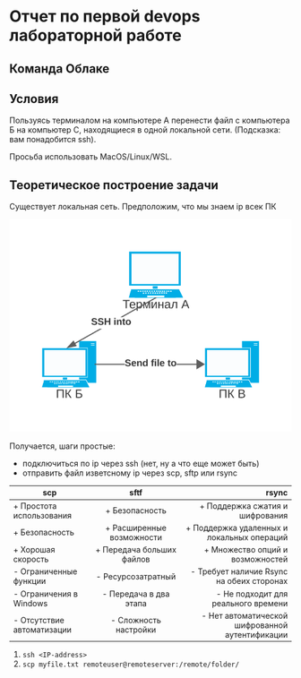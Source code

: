 # Отчет по первой devops лабораторной работе
## Команда Облаке

## Условия

Пользуясь терминалом на компьютере А перенести файл с компьютера Б на компьютер С, находящиеся в одной локальной сети. (Подсказка: вам понадобится ssh).

Просьба использовать MacOS/Linux/WSL.

## Теоретическое построение задачи

Существует локальная сеть. Предположим, что мы знаем ip всек ПК

![qownnotes-media-QliMqp](media/qownnotes-media-QliMqp.png)

Получается, шаги простые:
- подключиться по ip через ssh (нет, ну а что еще может быть)
- отправить файл изветсному ip через scp, sftp или rsync

| scp | sftf| rsync |
| ---|:---:|---:|
| + Простота использования| + Безопасность| + Поддержка сжатия и шифрования |
| + Безопасность| + Расширенные возможности| + Поддержка удаленных и локальных операций|
| + Хорошая скорость| + Передача больших файлов | + Множество опций и возможностей|
| - Ограниченные функции| - Ресурсозатратный| - Требует наличие Rsync на обеих сторонах|
| - Ограничения в Windows| - Передача в два этапа| - Не подходит для реального времени|
| - Отсутствие автоматизации| - Сложность настройки| - Нет автоматической шифрованной аутентификации|

1. `ssh <IP-address>`
2. `scp myfile.txt remoteuser@remoteserver:/remote/folder/`

